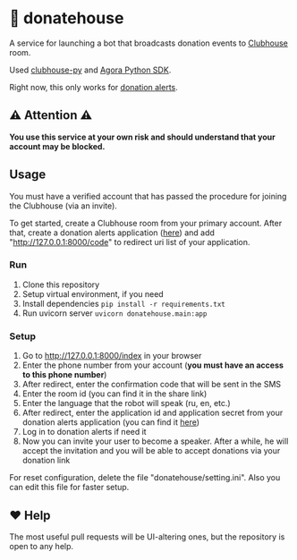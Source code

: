 # 👋 donatehouse
A service for launching a bot that broadcasts donation events to
[Clubhouse](https://www.joinclubhouse.com) room. 

Used [clubhouse-py](https://github.com/stypr/clubhouse-py) and 
[Agora Python SDK](https://github.com/AgoraIO-Community/Agora-Python-SDK).

Right now, this only works 
for [donation alerts](https://www.donationalerts.com/).

## ⚠️ Attention ⚠️
**You use this service at your own risk and should understand 
that your account may be blocked.**

## Usage
You must have a verified account that has passed the procedure 
for joining the Clubhouse (via an invite).

To get started, create a Clubhouse room from your primary account.
After that, create a donation alerts application 
([here](https://www.donationalerts.com/application/clients)) and
add "http://127.0.0.1:8000/code" to redirect uri list of your application.

### Run
1. Clone this repository
2. Setup virtual environment, if you need
3. Install dependencies `pip install -r requirements.txt`
4. Run uvicorn server `uvicorn donatehouse.main:app`

### Setup
1. Go to http://127.0.0.1:8000/index in your browser
2. Enter the phone number from your account 
(**you must have an access to this phone number**)
3. After redirect, enter the confirmation code that will be sent in the SMS
4. Enter the room id (you can find it in the share link)
5. Enter the language that the robot will speak (ru, en, etc.)
6. After redirect, enter the application id and application secret 
from your donation alerts application
(you can find it [here](https://www.donationalerts.com/application/clients))
7. Log in to donation alerts if need it
8. Now you can invite your user to become a speaker. After a while, he will 
accept the invitation and you will be able to accept donations via your 
donation link

For reset configuration, delete the file "donatehouse/setting.ini".
Also you can edit this file for faster setup.

## ❤️ Help

The most useful pull requests will be UI-altering ones, but the repository 
is open to any help.
